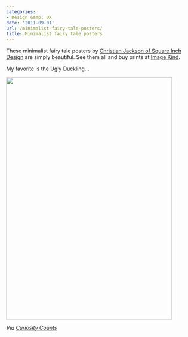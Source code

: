 ```yaml
---
categories:
- Design &amp; UX
date: '2011-09-01'
url: /minimalist-fairy-tale-posters/
title: Minimalist fairy tale posters
---
```


These minimalist fairy tale posters by <a href="http://www.squareinchdesign.com/">Christian Jackson of Square Inch Design</a> are simply beautiful. See them all and buy prints at <a href="http://www.imagekind.com/GalleryProfile.aspx?gid=506502a6-9ebb-453c-a5f0-90cd14c2abbc">Image Kind</a>.

My favorite is the Ugly Duckling...

<img src="https://gomakethings.com/wp-content/uploads/2011/08/Ugly-Duckling.jpg" alt="" title="Ugly-Duckling" width="444" height="650" class="aligncenter size-full wp-image-1167" />

<em>Via <a href="http://curiositycounts.com/post/8170159344/minimalist-fairy-tale-posters-by-christian">Curiosity Counts</a></em>